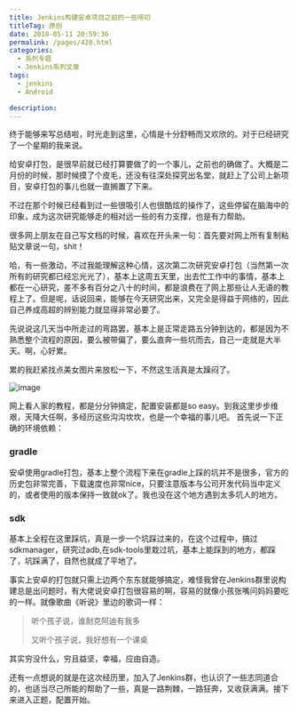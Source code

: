 ```yaml
---
title: Jenkins构建安卓项目之前的一些唠叨
titleTag: 原创
date: 2018-05-11 20:59:36
permalink: /pages/420.html
categories: 
  - 系列专题
  - Jenkins系列文章
tags: 
  - jenkins
  - Android

description: 
---
```


终于能够来写总结啦，时光走到这里，心情是十分舒畅而又欢欣的。对于已经研究了一个星期的我来说。

给安卓打包，是很早前就已经打算要做了的一个事儿，之前也的确做了。大概是二月份的时候，那时候摸了个皮毛，还没有往深处探究出名堂，就赶上了公司上新项目，安卓打包的事儿也就一直搁置了下来。

不过在那个时候已经看到过一些很吸引人也很酷炫的操作了，这些停留在脑海中的印象，成为这次研究能够走的相对远一些的有力支撑，也是有力帮助。

很多网上朋友在自己写文档的时候，喜欢在开头来一句：首先要对网上所有复制粘贴文章说一句，shit！

哈，有一些激动，不过我能理解这种心情，这次第二次研究安卓打包（当然第一次所有的研究都已经忘光光了），基本上这周五天里，出去忙工作中的事情，基本上都在一心研究，差不多有百分之八十的时间，都是浪费在了网上那些让人无语的教程上了。但是呢，话说回来，能够在今天研究出来，又完全是得益于网络的，因此自己养成高超的辨别能力就显得非常必要了。

先说说这几天当中所走过的弯路罢，基本上是正常走路五分钟到达的，都是因为不熟悉整个流程的原因，要么被带偏了，要么直奔一些坑而去，自己一走就是大半天。啊，心好累。

累的我赶紧找点美女图片来放松一下，不然这生活真是太躁闷了。

![image](http://t.eryajf.net/imgs/2021/09/a36af4f7b04796fa.jpg)

网上看人家的教程，都是分分钟搞定，配置安装都是so easy。到我这里步步维艰，天降大任啊，多经历这些沟沟坎坎，也是一个幸福的事儿吧。
首先说一下正确的环境依赖：

### gradle

安卓使用gradle打包，基本上整个流程下来在gradle上踩的坑并不是很多，官方的历史包非常完善，下载速度也非常nice，只要注意版本与公司开发代码当中定义的，或者使用的版本保持一致就ok了。我也没在这个地方遇到太多坑人的地方。

### sdk

基本上全程在这里踩坑，真是一步一个坑踩过来的，在这个过程中，搞过sdkmanager，研究过adb,在sdk-tools里栽过坑，基本上能踩到的地方，都踩了，坑踩满了，自然也就成了平地了。

事实上安卓的打包就只需上边两个东东就能够搞定，难怪我曾在Jenkins群里说构建总是出问题时，有大佬说安卓打包很容易的啊，容易的就像小孩张嘴问妈妈要吃的一样。就像歌曲《听说》里边的歌词一样：

> 听个孩子说，谁耐克阿迪有我多
>
> 又听个孩子说，我好想有一个课桌

其实穷没什么，穷且益坚，幸福，应由自造。

还有一点想说的就是在这次经历里，加入了Jenkins群，也认识了一些志同道合的，也适当尽己所能的帮助了一些，真是一路荆棘，一路狂奔，又收获满满。接下来进入正题，配置开始。
